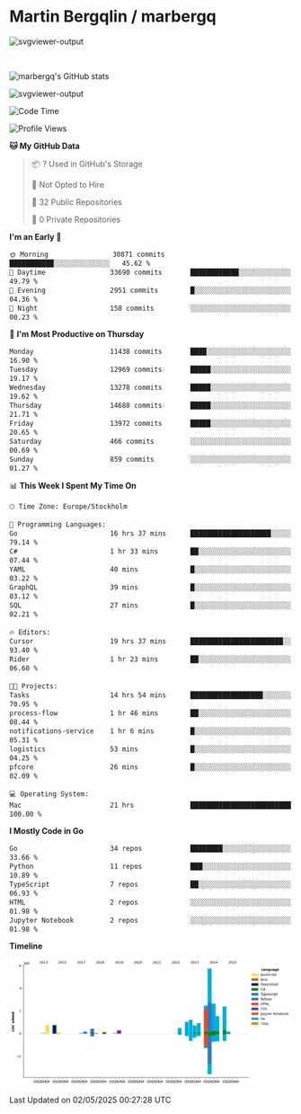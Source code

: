# Martin Bergqlin / marbergq

![svgviewer-output](https://user-images.githubusercontent.com/2405410/206014777-22d41ecb-c24f-421d-b7d9-bba2cb5bb0de.svg)

<br>

<!--- [![Martin's Week](https://github-readme-stats.vercel.app/api/wakatime?username=marbergq&theme=dark)](https://github.com/anuraghazra/github-readme-stats) -->

![marbergq's GitHub stats](https://github-readme-stats.vercel.app/api?username=marbergq&count_private=true&show_icons=true)

![svgviewer-output](https://wakatime.com/badge/user/3f0a2069-6683-4e19-9a4a-7d21ea815067.svg)

<!--START_SECTION:waka-->
![Code Time](http://img.shields.io/badge/Code%20Time-5%2C052%20hrs%2018%20mins-blue)

![Profile Views](http://img.shields.io/badge/Profile%20Views-0-blue)

**🐱 My GitHub Data** 

> 📦 ? Used in GitHub's Storage 
 > 
> 🚫 Not Opted to Hire
 > 
> 📜 32 Public Repositories 
 > 
> 🔑 0 Private Repositories 
 > 
**I'm an Early 🐤** 

```text
🌞 Morning                30871 commits       ███████████░░░░░░░░░░░░░░   45.62 % 
🌆 Daytime                33690 commits       ████████████░░░░░░░░░░░░░   49.79 % 
🌃 Evening                2951 commits        █░░░░░░░░░░░░░░░░░░░░░░░░   04.36 % 
🌙 Night                  158 commits         ░░░░░░░░░░░░░░░░░░░░░░░░░   00.23 % 
```
📅 **I'm Most Productive on Thursday** 

```text
Monday                   11438 commits       ████░░░░░░░░░░░░░░░░░░░░░   16.90 % 
Tuesday                  12969 commits       █████░░░░░░░░░░░░░░░░░░░░   19.17 % 
Wednesday                13278 commits       █████░░░░░░░░░░░░░░░░░░░░   19.62 % 
Thursday                 14688 commits       █████░░░░░░░░░░░░░░░░░░░░   21.71 % 
Friday                   13972 commits       █████░░░░░░░░░░░░░░░░░░░░   20.65 % 
Saturday                 466 commits         ░░░░░░░░░░░░░░░░░░░░░░░░░   00.69 % 
Sunday                   859 commits         ░░░░░░░░░░░░░░░░░░░░░░░░░   01.27 % 
```


📊 **This Week I Spent My Time On** 

```text
🕑︎ Time Zone: Europe/Stockholm

💬 Programming Languages: 
Go                       16 hrs 37 mins      ████████████████████░░░░░   79.14 % 
C#                       1 hr 33 mins        ██░░░░░░░░░░░░░░░░░░░░░░░   07.44 % 
YAML                     40 mins             █░░░░░░░░░░░░░░░░░░░░░░░░   03.22 % 
GraphQL                  39 mins             █░░░░░░░░░░░░░░░░░░░░░░░░   03.12 % 
SQL                      27 mins             █░░░░░░░░░░░░░░░░░░░░░░░░   02.21 % 

🔥 Editors: 
Cursor                   19 hrs 37 mins      ███████████████████████░░   93.40 % 
Rider                    1 hr 23 mins        ██░░░░░░░░░░░░░░░░░░░░░░░   06.60 % 

🐱‍💻 Projects: 
Tasks                    14 hrs 54 mins      ██████████████████░░░░░░░   70.95 % 
process-flow             1 hr 46 mins        ██░░░░░░░░░░░░░░░░░░░░░░░   08.44 % 
notifications-service    1 hr 6 mins         █░░░░░░░░░░░░░░░░░░░░░░░░   05.31 % 
logistics                53 mins             █░░░░░░░░░░░░░░░░░░░░░░░░   04.25 % 
pfcore                   26 mins             █░░░░░░░░░░░░░░░░░░░░░░░░   02.09 % 

💻 Operating System: 
Mac                      21 hrs              █████████████████████████   100.00 % 
```

**I Mostly Code in Go** 

```text
Go                       34 repos            ████████░░░░░░░░░░░░░░░░░   33.66 % 
Python                   11 repos            ███░░░░░░░░░░░░░░░░░░░░░░   10.89 % 
TypeScript               7 repos             ██░░░░░░░░░░░░░░░░░░░░░░░   06.93 % 
HTML                     2 repos             ░░░░░░░░░░░░░░░░░░░░░░░░░   01.98 % 
Jupyter Notebook         2 repos             ░░░░░░░░░░░░░░░░░░░░░░░░░   01.98 % 
```



**Timeline**

![Lines of Code chart](https://raw.githubusercontent.com/marbergq/marbergq/main/assets/bar_graph.png)


 Last Updated on 02/05/2025 00:27:28 UTC
<!--END_SECTION:waka-->
